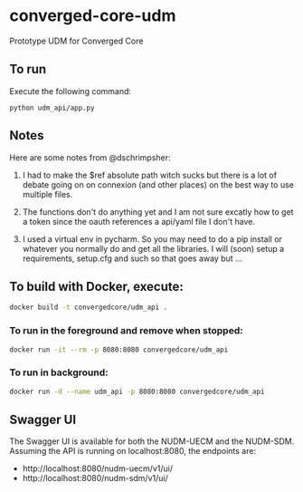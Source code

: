 # converged-core-udm
Prototype UDM for Converged Core

## To run

Execute the following command:

```
python udm_api/app.py
```

## Notes

Here are some notes from @dschrimpsher:

1.  I had to make the $ref absolute path witch sucks but there is a lot of debate going on on connexion (and other places) on the best way to use multiple files.

2.  The functions don't do anything yet and I am not sure excatly how to get a token since the oauth references a api/yaml file I don't have.

3. I used a virtual env in pycharm. So you may need to do a pip install or whatever you normally do and get all the libraries.  I will (soon) setup a requirements, setup.cfg and such so that goes away but ...


## To build with Docker, execute:

```bash
docker build -t convergedcore/udm_api .
```

### To run in the foreground and remove when stopped:
```bash
docker run -it --rm -p 8080:8080 convergedcore/udm_api
```

### To run in background:
```bash
docker run -d --name udm_api -p 8080:8080 convergedcore/udm_api
```

## Swagger UI

The Swagger UI is available for both the NUDM-UECM and the NUDM-SDM. Assuming the API is running on localhost:8080, the endpoints are:

  * http://localhost:8080/nudm-uecm/v1/ui/
  * http://localhost:8080/nudm-sdm/v1/ui/